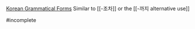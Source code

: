 [Korean Grammatical Forms](http://www.koreangrammaticalforms.com/entry/6285e98a0b20af306c90d12c)
Similar to [[-조차]] or the [[-까지 alternative use]]

#incomplete 